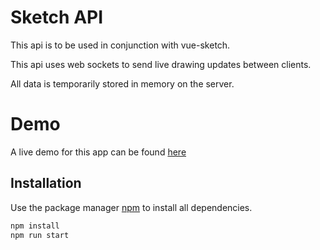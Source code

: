 # Sketch API

This api is to be used in conjunction with vue-sketch.

This api uses web sockets to send live drawing updates between clients.

All data is temporarily stored in memory on the server.

# Demo

A live demo for this app can be found [here](https://drawn-together.davidernest.io/)

## Installation

Use the package manager [npm](https://www.npmjs.com/) to install all dependencies.

```bash
npm install
npm run start
```